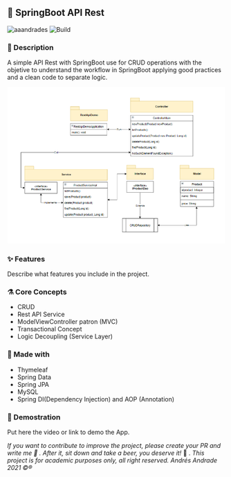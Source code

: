 ## :rocket: SpringBoot API Rest

![aaandrades](https://img.shields.io/badge/-Backend-blue)
![Build](https://img.shields.io/badge/-Working-brightgreen)

### :memo: Description
A simple API Rest with SpringBoot use for CRUD operations with the objetive to understand the workflow in SpringBoot applying
good practices and a clean code to separate logic.

![Architecture](assets/new_architecture.PNG)

### :sparkles: Features
Describe what features you include in the project.

### :alembic: Core Concepts
- CRUD
- Rest API Service
- ModelViewController patron (MVC)
- Transactional Concept
- Logic Decoupling (Service Layer)

### :construction: Made with
- Thymeleaf
- Spring Data
- Spring JPA
- MySQL
- Spring DI(Dependency Injection) and AOP (Annotation)

### :hammer: Demostration
Put here the video or link to demo the App.

*If you want to contribute to improve the project, please create your PR and write me :speech_balloon: . After it, sit down and take a beer, you deserve it!* :beers: .
*This project is for academic purposes only, all right reserved. Andrés Andrade 2021 :copyright::registered:*
